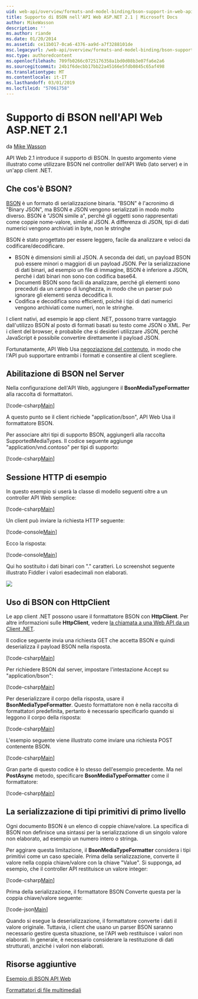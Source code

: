 ```yaml
---
uid: web-api/overview/formats-and-model-binding/bson-support-in-web-api-21
title: Supporto di BSON nell'API Web ASP.NET 2.1 | Microsoft Docs
author: MikeWasson
description: ''
ms.author: riande
ms.date: 01/20/2014
ms.assetid: ce11b017-0ca6-4376-aa9d-a7f3288101de
msc.legacyurl: /web-api/overview/formats-and-model-binding/bson-support-in-web-api-21
msc.type: authoredcontent
ms.openlocfilehash: 709fb0266c0725176358a1bd0d08b3e07fa6e2a6
ms.sourcegitcommit: 24b1f6decbb17bb22a45166e5fdb0845c65af498
ms.translationtype: MT
ms.contentlocale: it-IT
ms.lasthandoff: 03/01/2019
ms.locfileid: "57061758"
---
```

<a name="bson-support-in-aspnet-web-api-21"></a>Supporto di BSON nell'API Web ASP.NET 2.1
====================
da [Mike Wasson](https://github.com/MikeWasson)

API Web 2.1 introduce il supporto di BSON. In questo argomento viene illustrato come utilizzare BSON nel controller dell'API Web (lato server) e in un'app client .NET.

## <a name="what-is-bson"></a>Che cos'è BSON?

[BSON](http://bsonspec.org/) è un formato di serializzazione binaria. "BSON" è l'acronimo di "Binary JSON", ma BSON e JSON vengono serializzati in modo molto diverso. BSON è "JSON simile a", perché gli oggetti sono rappresentati come coppie nome-valore, simile al JSON. A differenza di JSON, tipi di dati numerici vengono archiviati in byte, non le stringhe

BSON è stato progettato per essere leggero, facile da analizzare e veloci da codificare/decodificare.

- BSON è dimensioni simili al JSON. A seconda dei dati, un payload BSON può essere minori o maggiori di un payload JSON. Per la serializzazione di dati binari, ad esempio un file di immagine, BSON è inferiore a JSON, perché i dati binari non sono con codifica base64.
- Documenti BSON sono facili da analizzare, perché gli elementi sono preceduti da un campo di lunghezza, in modo che un parser può ignorare gli elementi senza decodifica li.
- Codifica e decodifica sono efficienti, poiché i tipi di dati numerici vengono archiviati come numeri, non le stringhe.

I client nativi, ad esempio le app client .NET, possono trarre vantaggio dall'utilizzo BSON al posto di formati basati su testo come JSON o XML. Per i client del browser, è probabile che si desideri utilizzare JSON, perché JavaScript è possibile convertire direttamente il payload JSON.

Fortunatamente, API Web Usa [negoziazione del contenuto](content-negotiation.md), in modo che l'API può supportare entrambi i formati e consentire al client scegliere.

## <a name="enabling-bson-on-the-server"></a>Abilitazione di BSON nel Server

Nella configurazione dell'API Web, aggiungere il **BsonMediaTypeFormatter** alla raccolta di formattatori.

[!code-csharp[Main](bson-support-in-web-api-21/samples/sample1.cs)]

A questo punto se il client richiede "application/bson", API Web Usa il formattatore BSON.

Per associare altri tipi di supporto BSON, aggiungerli alla raccolta SupportedMediaTypes. Il codice seguente aggiunge "application/vnd.contoso" per tipi di supporto:

[!code-csharp[Main](bson-support-in-web-api-21/samples/sample2.cs)]

## <a name="example-http-session"></a>Sessione HTTP di esempio

In questo esempio si userà la classe di modello seguenti oltre a un controller API Web semplice:

[!code-csharp[Main](bson-support-in-web-api-21/samples/sample3.cs)]

Un client può inviare la richiesta HTTP seguente:

[!code-console[Main](bson-support-in-web-api-21/samples/sample4.cmd)]

Ecco la risposta:

[!code-console[Main](bson-support-in-web-api-21/samples/sample5.cmd)]

Qui ho sostituito i dati binari con &quot;.&quot; caratteri. Lo screenshot seguente illustrato Fiddler i valori esadecimali non elaborati.

[![](bson-support-in-web-api-21/_static/image2.png)](bson-support-in-web-api-21/_static/image1.png)

## <a name="using-bson-with-httpclient"></a>Uso di BSON con HttpClient

Le app client .NET possono usare il formattatore BSON con **HttpClient**. Per altre informazioni sulle **HttpClient**, vedere [la chiamata a una Web API da un Client .NET](../advanced/calling-a-web-api-from-a-net-client.md).

Il codice seguente invia una richiesta GET che accetta BSON e quindi deserializza il payload BSON nella risposta.

[!code-csharp[Main](bson-support-in-web-api-21/samples/sample6.cs)]

Per richiedere BSON dal server, impostare l'intestazione Accept su "application/bson":

[!code-csharp[Main](bson-support-in-web-api-21/samples/sample7.cs)]

Per deserializzare il corpo della risposta, usare il **BsonMediaTypeFormatter**. Questo formattatore non è nella raccolta di formattatori predefinita, pertanto è necessario specificarlo quando si leggono il corpo della risposta:

[!code-csharp[Main](bson-support-in-web-api-21/samples/sample8.cs)]

L'esempio seguente viene illustrato come inviare una richiesta POST contenente BSON.

[!code-csharp[Main](bson-support-in-web-api-21/samples/sample9.cs)]

Gran parte di questo codice è lo stesso dell'esempio precedente. Ma nel **PostAsync** metodo, specificare **BsonMediaTypeFormatter** come il formattatore:

[!code-csharp[Main](bson-support-in-web-api-21/samples/sample10.cs)]

## <a name="serializing-top-level-primitive-types"></a>La serializzazione di tipi primitivi di primo livello

Ogni documento BSON è un elenco di coppie chiave/valore. La specifica di BSON non definisce una sintassi per la serializzazione di un singolo valore non elaborato, ad esempio un numero intero o stringa.

Per aggirare questa limitazione, il **BsonMediaTypeFormatter** considera i tipi primitivi come un caso speciale. Prima della serializzazione, converte il valore nella coppia chiave/valore con la chiave "Value". Si supponga, ad esempio, che il controller API restituisce un valore integer:

[!code-csharp[Main](bson-support-in-web-api-21/samples/sample11.cs)]

Prima della serializzazione, il formattatore BSON Converte questa per la coppia chiave/valore seguente:

[!code-json[Main](bson-support-in-web-api-21/samples/sample12.json)]

Quando si esegue la deserializzazione, il formattatore converte i dati il valore originale. Tuttavia, i client che usano un parser BSON saranno necessario gestire questa situazione, se l'API web restituisce i valori non elaborati. In generale, è necessario considerare la restituzione di dati strutturati, anziché i valori non elaborati.

## <a name="additional-resources"></a>Risorse aggiuntive

[Esempio di BSON API Web](https://aspnet.codeplex.com/SourceControl/latest#Samples/WebApi/BSONSample/)

[Formattatori di file multimediali](media-formatters.md)
